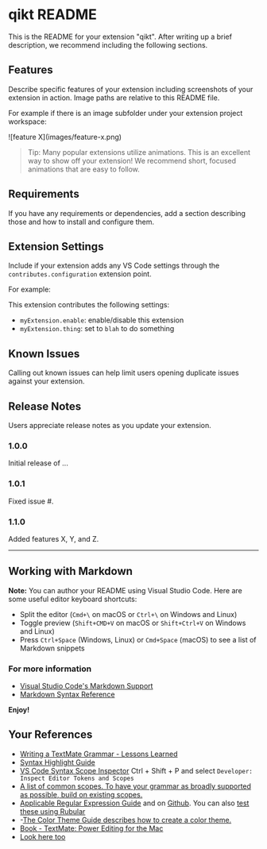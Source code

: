 # qikt README

This is the README for your extension "qikt". After writing up a brief description, we recommend including the following sections.

## Features

Describe specific features of your extension including screenshots of your extension in action. Image paths are relative to this README file.

For example if there is an image subfolder under your extension project workspace:

\!\[feature X\]\(images/feature-x.png\)

> Tip: Many popular extensions utilize animations. This is an excellent way to show off your extension! We recommend short, focused animations that are easy to follow.

## Requirements

If you have any requirements or dependencies, add a section describing those and how to install and configure them.

## Extension Settings

Include if your extension adds any VS Code settings through the `contributes.configuration` extension point.

For example:

This extension contributes the following settings:

* `myExtension.enable`: enable/disable this extension
* `myExtension.thing`: set to `blah` to do something

## Known Issues

Calling out known issues can help limit users opening duplicate issues against your extension.

## Release Notes

Users appreciate release notes as you update your extension.

### 1.0.0

Initial release of ...

### 1.0.1

Fixed issue #.

### 1.1.0

Added features X, Y, and Z.

-----------------------------------------------------------------------------------------------------------

## Working with Markdown

**Note:** You can author your README using Visual Studio Code.  Here are some useful editor keyboard shortcuts:

* Split the editor (`Cmd+\` on macOS or `Ctrl+\` on Windows and Linux)
* Toggle preview (`Shift+CMD+V` on macOS or `Shift+Ctrl+V` on Windows and Linux)
* Press `Ctrl+Space` (Windows, Linux) or `Cmd+Space` (macOS) to see a list of Markdown snippets

### For more information

* [Visual Studio Code's Markdown Support](http://code.visualstudio.com/docs/languages/markdown)
* [Markdown Syntax Reference](https://help.github.com/articles/markdown-basics/)

**Enjoy!**

## Your References

- [Writing a TextMate Grammar - Lessons Learned](https://www.apeth.com/nonblog/stories/textmatebundle.html)
- [Syntax Highlight Guide](https://code.visualstudio.com/api/language-extensions/syntax-highlight-guide)
- [VS Code Syntax Scope Inspector](https://code.visualstudio.com/api/language-extensions/syntax-highlight-guide#scope-inspector) Ctrl + Shift + P and select `Developer: Inspect Editor Tokens and Scopes`
- [A list of common scopes. To have your grammar as broadly supported as possible,  build on existing scopes.](https://macromates.com/manual/en/language_grammars)
- [Applicable Regular Expression Guide](https://macromates.com/manual/en/regular_expressions) and on [Github](https://github.com/kkos/oniguruma/blob/master/doc/RE). You can also [test these using Rubular](https://rubular.com/)
- -[The Color Theme Guide describes how to create a color theme.](https://code.visualstudio.com/api/extension-guides/color-theme#syntax-colors)
- [Book - TextMate: Power Editing for the Mac](https://www.amazon.com/gp/product/097873923X/ref=dbs_a_def_rwt_bibl_vppi_i1)
- [Look here too](https://gist.github.com/Aerijo/b8c82d647db783187804e86fa0a604a1)